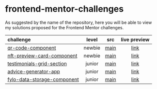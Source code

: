 # frontend-mentor-challenges
As suggested by the name of the repository, here you will be able to view my solutions proposed for the Frontend Mentor challenges.


| challenge                                                    | level |                             src                              |                         live preview                         |
| :----------------------------------------------------------- |:-----:|:----------------------------------------------------------: | :----------------------------------------------------------: |
| [qr-code-component](https://www.frontendmentor.io/challenges/qr-code-component-iux_sIO_H) | newbie | [main](https://github.com/davdifr/frontend-mentor-challenges/tree/main/qr-code-component) | [link](https://davdifr.github.io/live-preview/qr-code-component/) |
| [nft-preview-card-component](https://www.frontendmentor.io/challenges/nft-preview-card-component-SbdUL_w0U) | newbie | [main](https://github.com/davdifr/frontend-mentor-challenges/tree/main/nft-preview-card-component) |[link](https://davdifr.github.io/live-preview/nft-preview-card-component/)|
| [testimonials-grid-section](https://www.frontendmentor.io/challenges/testimonials-grid-section-Nnw6J7Un7)                                                              | junior                   | [main](https://github.com/davdifr/frontend-mentor-challenges/tree/main/testimonials-grid-section)      | [link](https://davdifr.github.io/live-preview/testimonials-grid-section/) |
| [advice-generator-app](https://www.frontendmentor.io/challenges/advice-generator-app-QdUG-13db) | junior | [main](https://github.com/davdifr/frontend-mentor-challenges/tree/main/advice-generator-app) | [link](https://davdifr.github.io/live-preview/advice-generator-app/) |
| [fylo-data-storage-component](https://www.frontendmentor.io/challenges/fylo-data-storage-component-1dZPRbV5n) | junior | [main](https://github.com/davdifr/frontend-mentor-challenges/tree/main/fylo-data-storage-component) | [link](https://davdifr.github.io/live-preview/fylo-data-storage-component/) |
